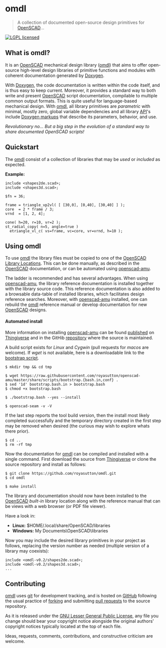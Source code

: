 omdl
====

> A collection of documented open-source design primitives for [OpenSCAD]...

[![LGPL licensed](https://img.shields.io/badge/license-LGPL-blue.svg?style=flat)](https://raw.githubusercontent.com/royasutton/omdl/master/lgpl-2.1.txt)


What is omdl?
-------------

It is an [OpenSCAD] mechanical design library ([omdl]) that aims to
offer open-source high-level design libraries of primitive functions
and modules with coherent documentation generated by [Doxygen].

With [Doxygen], the code documentation is written within the code
itself, and is thus easy to keep current. Moreover, it provides a
standard way to both write and present [OpenSCAD] script documentation,
compilable to multiple common output formats. This is quite useful for
language-based mechanical design. With [omdl], all library primitives
are *parametric* with minimal, mostly zero, global variable
dependencies and all library [API]'s include [Doxygen markups] that
describe its parameters, behavior, and use.

*Revolutionary no... But a big step in the evolution of a standard way
to share documented OpenSCAD scripts!*


Quickstart
----------

The [omdl] consist of a collection of libraries that may be *used*
or *included* as expected.

**Example:**

```
include <shapes2de.scad>;
include <shapes3d.scad>;

$fn = 36;

frame = triangle_vp2vl( [ [30,0], [0,40], [30,40] ] );
core  = 2 * frame / 3;
vrnd  = [1, 2, 4];

cone( h=20, r=10, vr=2 );
st_radial_copy( n=5, angle=true )
  etriangle_vl_c( vs=frame, vc=core, vr=vrnd, h=10 );
```

Using omdl
----------

To use [omdl] the library files must be copied to one of the
[OpenSCAD Library Locations]. This can be done manually, as described
in the [OpenSCAD] documentation, or can be automated using [openscad-amu].

The ladder is recommended and has several advantages. When using
[openscad-amu], the library reference documentation is installed
together with the library source code. This reference documentation
is also added to a browsable data-table of installed libraries, which
facilitates design reference searches. Moreover, with [openscad-amu]
installed, one can rebuild the [omdl] reference manual or develop
documentation for new [OpenSCAD] designs.


#### Automated install ####

More information on installing [openscad-amu] can be found
[published](http://www.thingiverse.com/thing:1858181) on [Thingiverse]
and in the GitHib [repository](https://github.com/royasutton/openscad-amu)
where the source is maintained.

A build script exists for *Linux* and *Cygwin* (pull requests for
*macos* are welcome). If *wget* is not available, here is a
downloadable link to the [bootstrap script].

    $ mkdir tmp && cd tmp

    $ wget https://raw.githubusercontent.com/royasutton/openscad-amu/master/share/scripts/bootstrap.{bash.in,conf} .
    $ sed '1d' bootstrap.bash.in > bootstrap.bash
    $ chmod +x bootstrap.bash

    $ ./bootstrap.bash --yes --install

    $ openscad-seam -v -V

If the last step reports the tool build version, then the install most
likely completed successfully and the temporary directory created in
the first step may be removed when desired (the curious may wish to
explore whats there prior).

    $ cd ..
    $ rm -rf tmp

Now the documentation for [omdl] can be compiled and installed with a
single command. First download the source from [Thingiverse] or clone
the source repository and install as follows:

    $ git clone https://github.com/royasutton/omdl.git
    $ cd omdl

    $ make install

The library and documentation should now have been installed to the
[OpenSCAD] *built-in* library location along with the reference
manual that can be views with a web browser (or PDF file viewer).

Have a look in:
* **Linux:** $HOME/.local/share/OpenSCAD/libraries
* **Windows:** My Documents\\OpenSCAD\\libraries

Now you may include the desired library primitives in your project as
follows, replacing the version number as needed (multiple version of
a library may coexists):

```
include <omdl-v0.2/shapes2de.scad>;
include <omdl-v0.2/shapes3d.scad>;
...
```


Contributing
------------

[omdl] uses [git] for development tracking, and is hosted on [GitHub]
following the usual practice of [forking] and submitting [pull requests]
to the source repository.

As it is released under the [GNU Lesser General Public License], any file you
change should bear your copyright notice alongside the original authors'
copyright notices typically located at the top of each file.

Ideas, requests, comments, contributions, and constructive criticism
are welcome.


[omdl]: https://github.com/royasutton/omdl
[openscad-amu]: https://github.com/royasutton/openscad-amu
[Doxygen]: http://www.stack.nl/~dimitri/doxygen/index.html
[Doxygen markups]: http://www.stack.nl/~dimitri/doxygen/manual/commands.html
[API]: https://en.wikipedia.org/wiki/Application_programming_interface
[OpenSCAD]: http://www.openscad.org
[OpenSCAD Library Locations]: https://en.wikibooks.org/wiki/OpenSCAD_User_Manual/Libraries
[GNU Lesser General Public License]: https://www.gnu.org/licenses/lgpl.html
[Thingiverse]: http://www.thingiverse.com
[git]: http://git-scm.com
[GitHub]: http://github.com
[forking]: http://help.github.com/forking
[pull requests]: http://help.github.com/pull-requests
[bootstrap script]: https://raw.githubusercontent.com/royasutton/openscad-amu/master/share/scripts/bootstrap.bash.in
